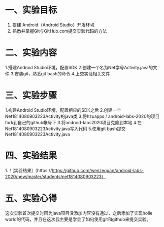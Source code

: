 # 一、实验目标 #

1. 搭建 Android（Android Studio）开发环境
2. 熟悉并掌握Git与GitHub.com提交实验代码的方法

# 二、实验内容 #

1.搭建Android Studio环境，配置SDK
2.创建一个名为Net学号Activity.java的文件
3.安装git，熟悉git bash的命令
4.上交实验相关文件

# 三、实验步骤 #

1.构建Android Studio环境，配置相应的SDK之后
2.创建一个Net1814080903223Activity的java类
3.将hzuapps / android-labs-2020的项目fork到自己的github帐号下
3.将android-labs2020项目克隆到本地
4.在Net1814080903223Activity.java写入代码
5.使用git bash提交Net1814080903223Activity.java
# 四、实验结果 #
1.！[实验结果]（https://https://github.com/wenzequan/android-labs-2020/new/master/students/net1814080903223）
# 五、实验心得 #
这次实验首次提交时因为java项目没添加内容没有通过，之后添加了实现holle world的代码，并且在这次我主要是学会了如何使用git和github来提交实验。
